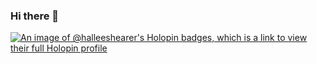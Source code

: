### Hi there 👋

<!--
**halleeshearer/halleeshearer** is a ✨ _special_ ✨ repository because its `README.md` (this file) appears on your GitHub profile.

Here are some ideas to get you started:

- 🔭 I’m currently working on ...
- 🌱 I’m currently learning ...
- 👯 I’m looking to collaborate on ...
- 🤔 I’m looking for help with ...
- 💬 Ask me about ...
- 📫 How to reach me: ...
- 😄 Pronouns: ...
- ⚡ Fun fact: ...
-->

[![An image of @halleeshearer's Holopin badges, which is a link to view their full Holopin profile](https://holopin.me/halleeshearer)](https://holopin.io/@halleeshearer)
